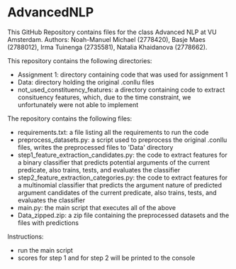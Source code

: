 # AdvancedNLP
This GitHub Repository contains files for the class Advanced NLP at VU Amsterdam. 
Authors: Noah-Manuel Michael (2778420), Basje Maes (2788012), Irma Tuinenga (2735581), Natalia Khaidanova (2778662). 

This repository contains the following directories:
- Assignment 1: directory containing code that was used for assignment 1
- Data: directory holding the original .conllu files
- not_used_constituency_features: a directory containing code to extract consituency features, which, due to the time constraint, we unfortunately were not able to implement

The repository contains the following files:
- requirements.txt: a file listing all the requirements to run the code
- preprocess_datasets.py: a script used to preprocess the original .conllu files, writes the preprocessed files to 'Data' directory
- step1_feature_extraction_candidates.py: the code to extract features for a binary classifier that predicts potential arguments of the current predicate, also trains, tests, and evaluates the classifier
- step2_feature_extraction_categories.py: the code to extract features for a multinomial classifier that predicts the argument nature of predicted argument candidates of the current predicate, also trains, tests, and evaluates the classifier
- main.py: the main script that executes all of the above
- Data_zipped.zip: a zip file containing the preprocessed datasets and the files with predictions

Instructions:
- run the main script
- scores for step 1 and for step 2 will be printed to the console